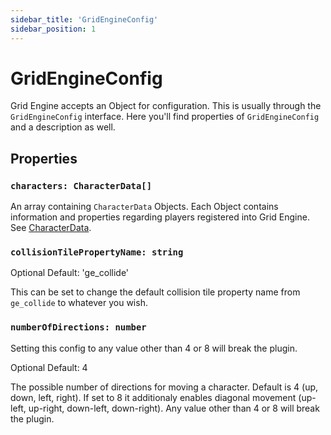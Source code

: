 ```yaml
---
sidebar_title: 'GridEngineConfig'
sidebar_position: 1
---
```


# GridEngineConfig

Grid Engine accepts an Object for configuration. This is usually through the `GridEngineConfig` interface. Here you'll find properties of `GridEngineConfig` and a description as well.

## Properties

### `characters: CharacterData[]`

An array containing `CharacterData` Objects. Each Object contains information and properties regarding players registered into Grid Engine. See [CharacterData](/api/characterdata).

<div class="separator"></div>

### `collisionTilePropertyName: string`

<span class="badge badge--info badge--bm">Optional</span> <span class="badge badge--primary badge--bm">Default: 'ge_collide'</span>

This can be set to change the default collision tile property name from `ge_collide` to whatever you wish.

<div class="separator"></div>

### `numberOfDirections: number`

<div class="alert alert--danger badge--bm" role="alert">
    Setting this config to any value other than 4 or 8 will break the plugin.
</div>

<span class="badge badge--info badge--bm">Optional</span> <span class="badge badge--primary badge--bm">Default: 4</span>

The possible number of directions for moving a character. Default is 4 (up, down, left, right). If set to 8 it additionaly enables diagonal movement (up-left, up-right, down-left, down-right). Any value other than 4 or 8 will break the plugin.